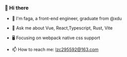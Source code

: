 ### 👋 Hi there 

* 🍅 I'm faga, a front-end engineer, graduate from @xdu

* 🚀 Ask me about Vue, React,Typescript, Rust, Vite

*  :desktop_computer: Focusing on webpack native css support

* 📫 How to reach me: lzc295592@163.com

